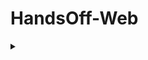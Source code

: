 # HandsOff-Web

<details>
<summary></summary>

![POC-Startup](https://github.com/GShwartz/HandsOff-WEB/blob/main/src/01-startup.JPG) <br />
![POC-Connected Stations](https://github.com/GShwartz/HandsOff-WEB/blob/main/src/02-connected_stations.JPG) <br />

</details>
